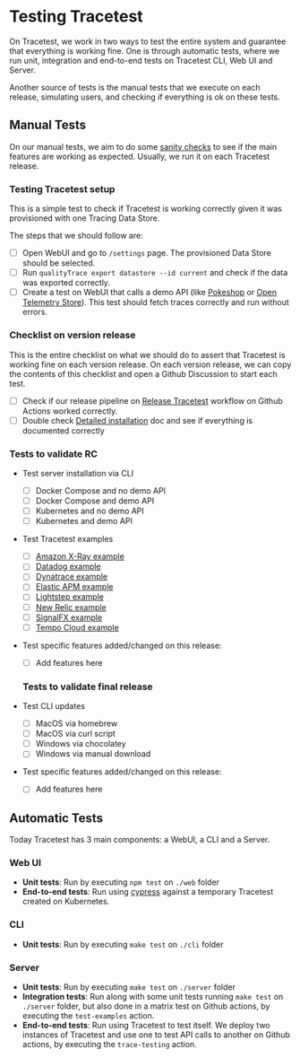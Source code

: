 # Testing Tracetest

On Tracetest, we work in two ways to test the entire system and guarantee that everything is working fine. One is through automatic tests, where we run unit, integration and end-to-end tests on Tracetest CLI, Web UI and Server.

Another source of tests is the manual tests that we execute on each release, simulating users, and checking if everything is ok on these tests.

## Manual Tests

On our manual tests, we aim to do some [sanity checks](https://en.wikipedia.org/wiki/Sanity_check) to see if the main features are working as expected. Usually, we run it on each Tracetest release.

### Testing Tracetest setup

This is a simple test to check if Tracetest is working correctly given it was provisioned with one Tracing Data Store.

The steps that we should follow are:

- [ ] Open WebUI and go to `/settings` page. The provisioned Data Store should be selected.
- [ ] Run `qualityTrace export datastore --id current` and check if the data was exported correctly.
- [ ] Create a test on WebUI that calls a demo API (like [Pokeshop](https://docs.qualityTrace.io/live-examples/pokeshop/overview) or [Open Telemetry Store](https://docs.qualityTrace.io/live-examples/opentelemetry-store/overview)). This test should fetch traces correctly and run without errors.

### Checklist on version release

This is the entire checklist on what we should do to assert that Tracetest is working fine on each version release. On each version release, we can copy the contents of this checklist and open a Github Discussion to start each test.

- [ ] Check if our release pipeline on [Release Tracetest](https://github.com/intelops/qualityTrace/actions/workflows/release-version.yml) workflow on Github Actions worked correctly.
- [ ] Double check [Detailed installation](https://docs.qualityTrace.io/getting-started/detailed-installation) doc and see if everything is documented correctly

### Tests to validate RC

- Test server installation via CLI

  - [ ] Docker Compose and no demo API
  - [ ] Docker Compose and demo API
  - [ ] Kubernetes and no demo API
  - [ ] Kubernetes and demo API

- Test Tracetest examples

  - [ ] [Amazon X-Ray example](https://github.com/intelops/qualityTrace/tree/main/examples/qualityTrace-amazon-x-ray)
  - [ ] [Datadog example](https://github.com/intelops/qualityTrace/tree/main/examples/qualityTrace-datadog)
  - [ ] [Dynatrace example](https://github.com/intelops/qualityTrace/tree/main/examples/qualityTrace-dynatrace)
  - [ ] [Elastic APM example](https://github.com/intelops/qualityTrace/tree/main/examples/qualityTrace-elasticapm)
  - [ ] [Lightstep example](https://github.com/intelops/qualityTrace/tree/main/examples/qualityTrace-lightstep)
  - [ ] [New Relic example](https://github.com/intelops/qualityTrace/tree/main/examples/qualityTrace-new-relic)
  - [ ] [SignalFX example](https://github.com/intelops/qualityTrace/tree/main/examples/qualityTrace-signalfx)
  - [ ] [Tempo Cloud example](https://github.com/intelops/qualityTrace/tree/main/examples/quick-start-grafana-cloud-tempo-nodejs)

- Test specific features added/changed on this release:

  - [ ] Add features here

  ### Tests to validate final release

- Test CLI updates

  - [ ] MacOS via homebrew
  - [ ] MacOS via curl script
  - [ ] Windows via chocolatey
  - [ ] Windows via manual download

- Test specific features added/changed on this release:
  - [ ] Add features here

## Automatic Tests

Today Tracetest has 3 main components: a WebUI, a CLI and a Server.

### Web UI

- **Unit tests**: Run by executing `npm test` on `./web` folder
- **End-to-end tests**: Run using [cypress](https://www.cypress.io/) against a temporary Tracetest created on Kubernetes.

### CLI

- **Unit tests**: Run by executing `make test` on `./cli` folder

### Server

- **Unit tests**: Run by executing `make test` on `./server` folder
- **Integration tests**: Run along with some unit tests running `make test` on `./server` folder, but also done in a matrix test on Github actions, by executing the `test-examples` action.
- **End-to-end tests**: Run using Tracetest to test itself. We deploy two instances of Tracetest and use one to test API calls to another on Github actions, by executing the `trace-testing` action.
